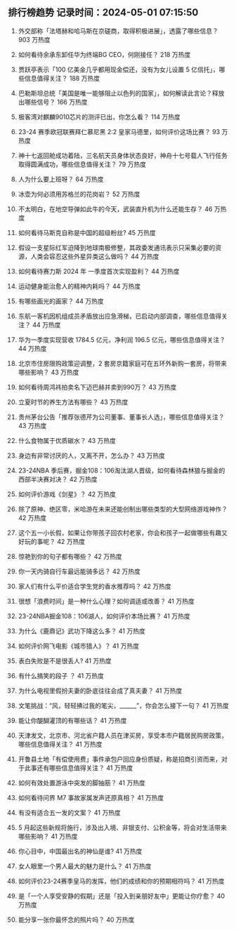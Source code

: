 
## 排行榜趋势 记录时间：2024-05-01 07:15:50
  
  1. 外交部称「法塔赫和哈马斯在京磋商，取得积极进展」，透露了哪些信息？ 903 万热度
    
  2. 如何看待余承东卸任华为终端BG CEO，何刚接任？ 218 万热度
    
  3. 贾跃亭表示「100 亿美金几乎都用现金偿还，没有为女儿设置 5 亿信托」，哪些信息值得关注？ 188 万热度
    
  4. 巴勒斯坦总统「美国是唯一能够阻止以色列的国家」，如何解读此言论？释放出哪些信号？ 166 万热度
    
  5. 极客湾对麒麟9010芯片的测评已出，你怎么看？ 114 万热度
    
  6. 23-24 赛季欧冠联赛拜仁慕尼黑 2:2 皇家马德里，如何评价这场比赛？ 93 万热度
    
  7. 神十七返回舱成功着陆，三名航天员身体状态良好，神舟十七号载人飞行任务取得圆满成功，哪些信息值得关注？ 79 万热度
    
  8. 人为什么要上班呀？ 64 万热度
    
  9. 冰壶为何必须用苏格兰的花岗岩？ 52 万热度
    
  10. 不太明白，在地空导弹如此牛的今天，武装直升机为什么还能生存？ 46 万热度
    
  11. 如何看待马斯克自称是中国的超级粉丝? 45 万热度
    
  12. 假设一支星际红军迫降到地球南极修整，其政委发通讯表示只采集必要的资源，人类会容忍这些外星异类这么做吗？ 44 万热度
    
  13. 如何看待赛力斯 2024 年 一季度首次实现盈利？ 44 万热度
    
  14. 运动健身能治愈人的精神内耗吗？ 44 万热度
    
  15. 有哪些画光的画家？ 44 万热度
    
  16. 东航一客机因机组成员矛盾放出应急滑梯，已启动内部调查，哪些信息值得关注？ 44 万热度
    
  17. 华为一季度实现营收 1784.5 亿元，净利润 196.5 亿元，哪些信息值得关注？ 44 万热度
    
  18. 北京市住房限购政策迎调整，2 套房京籍家庭可在五环外新购一套房，将带来哪些影响？ 43 万热度
    
  19. 如何看待周鸿祎拍卖名下迈巴赫并卖到990万？ 43 万热度
    
  20. 立夏时节的养生方法有哪些？ 43 万热度
    
  21. 贵州茅台公告「推荐张德芹为公司董事、董事长人选」，哪些信息值得关注？ 43 万热度
    
  22. 什么食物属于优质碳水？ 43 万热度
    
  23. 身边有非常讨厌的人，又离不开，怎么办？ 43 万热度
    
  24. 23-24NBA 季后赛，掘金108：106淘汰湖人晋级，如何看待森林狼与掘金的西部半决赛对决？ 42 万热度
    
  25. 如何评价游戏《剑星》？ 42 万热度
    
  26. 除了原神、绝区零，米哈游在未来还能创制出哪些类型的大型网络游戏神作？ 42 万热度
    
  27. 这个五一小长假，如果让你带孩子回农村老家，你会和孩子一起做哪些有趣又好玩的事呢？ 42 万热度
    
  28. 惊艳到你的句子都有哪些？ 42 万热度
    
  29. 你一天内骑自行车最远能骑多远？ 42 万热度
    
  30. 家人们有什么平价适合学生党的香水推荐吗？ 42 万热度
    
  31. 很想「浪费时间」是一种什么心理？如何调适或改善？ 41 万热度
    
  32. 23-24NBA掘金108：106湖人，如何评价本场比赛？ 41 万热度
    
  33. 为什么《鹿鼎记》武功下降这么多？ 41 万热度
    
  34. 如何评价网飞电影《城市猎人》？ 41 万热度
    
  35. 表白失败是不是很丢人? 41 万热度
    
  36. 有什么搞笑的段子 ？ 41 万热度
    
  37. 为什么电视里假扮夫妻的卧底往往会成了真夫妻？ 41 万热度
    
  38. 文笔挑战：“风，轻轻拂过我的笔尖，______”，你会怎么接下一句？ 41 万热度
    
  39. 能让你醍醐灌顶的有哪些话？ 41 万热度
    
  40. 天津发文，北京市、河北省户籍人员在津买房，享受本市户籍居民购房政策，哪些信息值得关注？ 41 万热度
    
  41. 开鲁县土地「有偿使用费」事件承包户回应身份质疑，称是招商引资而来，对于此事还有哪些信息值得关注？ 41 万热度
    
  42. 如何有效处置游泳中突发的脚抽筋？ 41 万热度
    
  43. 如何看待问界 M7 事故家属发声还原真相？ 41 万热度
    
  44. 有没有适合五一发的文案？ 41 万热度
    
  45. 5 月起这些新规将施行，涉及出入境、非银支付、公积金等，将会对生活带来哪些影响？ 41 万热度
    
  46. 你心目中，中国最出名的神仙是谁? 41 万热度
    
  47. 女人眼里一个男人最大的魅力是什么？ 41 万热度
    
  48. 如何评价23-24赛季皇马的发挥，他们的成绩和你的预期相符吗？ 41 万热度
    
  49. 是「一个人享受安静的假期」还是「投入到亲朋好友中」更能让你疗愈？ 40 万热度
    
  50. 能分享一张你最怀念的照片吗？ 40 万热度
    